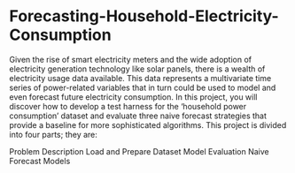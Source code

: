# Forecasting-Household-Electricity-Consumption
Given the rise of smart electricity meters and the wide adoption of electricity generation technology like solar panels, there is a wealth of electricity usage data available.  This data represents a multivariate time series of power-related variables that in turn could be used to model and even forecast future electricity consumption. In this project,  you will discover how to develop a test harness for the ‘household power consumption’ dataset and evaluate three naive forecast strategies that provide a baseline for more sophisticated algorithms.
This project is divided into four parts; they are:

Problem Description
Load and Prepare Dataset
Model Evaluation
Naive Forecast Models

